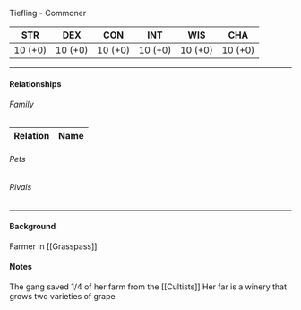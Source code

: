 Tiefling - Commoner

STR | DEX | CON | INT | WIS | CHA
---- | ---- | ---- | ---- | ---- | ----  
10 (+0) | 10 (+0) | 10 (+0) | 10 (+0) | 10 (+0) | 10 (+0) | 

---

#### Relationships
###### Family
	
Relation | Name
------------ | ------------

###### Pets

###### Rivals

---

#### Background
Farmer in [[Grasspass]]

#### Notes
The gang saved 1/4 of her farm from the [[Cultists]]
Her far is a winery that grows two varieties of grape 